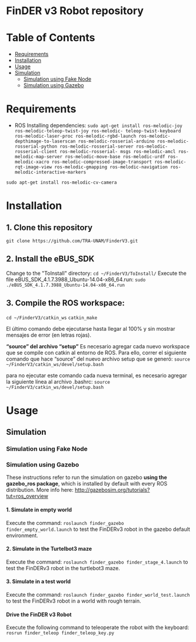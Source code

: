  # FinDER v3 Robot repository
 
 # Table of Contents
 * [Requirements](#requirements)
 * [Installation](#instalation)
 * [Usage](#usage)
  * [Simulation](#simulation)
    * [Simulation using Fake Node](#simulation-using-fake-node)
    * [Simulation using Gazebo](#simulation-using-gazebo)

# Requirements
- ROS
Installing dependencies:
`sudo apt-get install ros-melodic-joy ros-melodic-teleop-twist-joy ros-melodic-
teleop-twist-keyboard ros-melodic-laser-proc ros-melodic-rgbd-launch ros-melodic-
depthimage-to-laserscan ros-melodic-rosserial-arduino ros-melodic-rosserial-python
ros-melodic-rosserial-server ros-melodic-rosserial-client ros-melodic-rosserial-
msgs ros-melodic-amcl ros-melodic-map-server ros-melodic-move-base ros-melodic-urdf
ros-melodic-xacro ros-melodic-compressed-image-transport ros-melodic-rqt-image-view
ros-melodic-gmapping ros-melodic-navigation ros-melodic-interactive-markers`

`sudo apt-get install ros-melodic-cv-camera`

# Installation
## 1. Clone this repository
`git clone https://github.com/TRA-UNAM/FinderV3.git`

## 2. Install the eBUS_SDK
Change to the "ToInstall" directory:
`cd ~/FinderV3/ToInstall/`
Execute the file eBUS_SDK_4.1.7.3988_Ubuntu-14.04-x86_64.run:
`sudo ./eBUS_SDK_4.1.7.3988_Ubuntu-14.04-x86_64.run`

## 3. Compile the ROS workspace:
`cd ~/FinderV3/catkin_ws`
`catkin_make`

El último comando debe ejecutarse hasta llegar al 100% y sin mostrar mensajes de error (en letras
rojas).

**“source” del archivo “setup”**
Es necesario agregar cada nuevo workspace que se compile con catkin al entorno de ROS. Para ello,
correr el siguiente comando que hace “source” del nuevo archivo setup que se generó:
`source ~/FinderV3/catkin_ws/devel/setup.bash`

para no ejecutar este comando cada nueva terminal, es necesario agregar la siguiente línea al
archivo .bashrc:
`source ~/FinderV3/catkin_ws/devel/setup.bash`

# Usage
## Simulation
### Simulation using Fake Node

### Simulation using Gazebo
These instructions refer to run the simulation on gazebo **using the gazebo_ros package**, which is installed by default with every ROS distribution. More info here: http://gazebosim.org/tutorials?tut=ros_overview

#### 1. Simulate in empty world
Execute the command:
`roslaunch finder_gazebo finder_empty_world.launch`
to test the FinDERv3 robot in the gazebo default environment.
 
#### 2. Simulate in the Turtelbot3 maze
Execute the command:
`roslaunch finder_gazebo finder_stage_4.launch`
to test the FinDERv3 robot in the turtlebot3 maze.
 
#### 3. Simulate in a test world
Execute the command:
`roslaunch finder_gazebo finder_world_test.launch`
to test the FinDERv3 robot in a world with rough terrain.
 
#### Drive the FinDER v3 Robot
Execute the following command to teleoperate the robot with the keyboard:
`rosrun finder_teleop finder_teleop_key.py`
 
